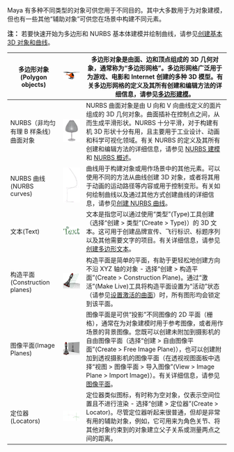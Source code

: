 Maya 有多种不同类型的对象可供您用于不同目的。其中大多数用于为对象建模，但也有一些其他“辅助对象”可供您在场景中构建不同元素。

**注：** 若要快速开始为多边形和 NURBS 基本体建模并绘制曲线，请参见[创建基本 3D 对象和曲线](https://help.autodesk.com/view/MAYAUL/2025/CHS/?guid=GUID-BCE77B61-41D6-4599-89F4-B1C88679BC80)。

| 多边形对象(Polygon objects)          | ![img](./assets/GUID-13D9CF4F-BEA8-4E69-853A-983F1ED776C6.png) | 多边形对象是由面、边和顶点组成的 3D 几何对象，通常称为“多边形网格”。多边形网格广泛用于为游戏、电影和 Internet 创建的多种 3D 模型。有关多边形网格的定义及其所有创建和编辑方法的详细信息，请参见[多边形建模](https://help.autodesk.com/view/MAYAUL/2025/CHS/?guid=GUID-7941F97A-36E8-47FE-95D1-71412A3B3017)。 |
| ------------------------------------ | ------------------------------------------------------------ | ------------------------------------------------------------ |
| NURBS（非均匀有理 B 样条线）曲面对象 | ![img](./assets/GUID-0208BDF0-228E-4C4A-93FF-9468BEFED623.png) | NURBS 曲面对象是由 U 向和 V 向曲线定义的面片组成的 3D 几何对象。曲面插补在控制点之间，从而生成平滑形状。NURBS 十分平滑，对于构建有机 3D 形状十分有用，且主要用于工业设计、动画和科学可视化领域。有关 NURBS 的定义及其所有创建和编辑方法的详细信息，请参见 [NURBS 建模](https://help.autodesk.com/view/MAYAUL/2025/CHS/?guid=GUID-735A0B9A-2180-4FB8-9A7B-68F21F306E97)和 [NURBS 概述](https://help.autodesk.com/view/MAYAUL/2025/CHS/?guid=GUID-5EC05798-3F28-4AD2-8154-36BC444A4DC9)。 |
| NURBS 曲线(NURBS curves)             | ![img](./assets/GUID-D0EBA462-00A0-4A7D-8AC5-6DED03513978.png) | 曲线用于构建对象或用作场景中的其他元素。可以使用不同的方法从曲线创建 3D 对象，或者将其用于动画的运动路径等内容或用于控制变形。有关如何绘制曲线以及通过其他方式创建曲线的详细信息，请参见[创建 NURBS 曲线](https://help.autodesk.com/view/MAYAUL/2025/CHS/?guid=GUID-DF4D96B8-15B6-4829-B206-D00F49835C3B)。 |
| 文本(Text)                           | ![img](./assets/GUID-A052E256-D573-4221-9E68-6FFD1F482487.png) | 文本是指您可以通过使用“类型”(Type)工具创建（选择“创建 > 类型”(Create > Type)）的 3D 文本。这可用于创建品牌宣传、飞行标识、标题序列以及其他需要文字的项目。有关详细信息，请参见[创建多边形文本](https://help.autodesk.com/view/MAYAUL/2025/CHS/?guid=GUID-5715F385-F27A-49E0-A624-CB376B669EDC)。 |
| 构造平面(Construction planes)        | ![img](./assets/GUID-FDC4C8B8-E1E0-4657-B9D0-69B7322E46DA.png) | 构造平面是简单的平面，有助于更轻松地创建方向不沿 XYZ 轴的对象 - 选择“创建 > 构造平面”(Create > Construction Plane)。通过“激活”(Make Live)工具将构造平面设置为“活动”状态（请参见[设置激活的曲面](https://help.autodesk.com/view/MAYAUL/2025/CHS/?guid=GUID-EBF1E652-4DDD-423F-B42E-3BF85AE46A5D)）时，所有图形均会锁定到该平面。 |
| 图像平面(Image Planes)               | ![img](./assets/GUID-A15B719B-B05B-4AD0-B6BC-0E0E8E4457B3.png) | 图像平面是可供“投影”不同图像的 2D 平面（栅格），通常在为对象建模时用于参考图像，或者用作场景的背景图像。您既可以创建未附加到摄影机的自由图像平面（选择“创建 > 自由图像平面”(Create > Free Image Plane)），也可以创建附加到透视摄影机的图像平面（在透视视图面板中选择“视图 > 图像平面 > 导入图像”(View > Image Plane > Import Image)）。有关详细信息，请参见[图像平面](https://help.autodesk.com/view/MAYAUL/2025/CHS/?guid=GUID-E2490B87-087E-476A-9C1D-A917D009001A)。 |
| 定位器(Locators)                     | ![img](./assets/GUID-D24C7D07-C4D9-4575-A839-085567573C99.png) | 定位器类似图标，有时称为空对象，仅表示空间位置且不进行渲染 - 选择“创建 > 定位器”(Create > Locator)。尽管定位器听起来很普通，但却是非常有用的辅助对象，例如，它可用来为角色关节、将其他对象约束到的对象建立父子关系或测量两点之间的距离。 |
